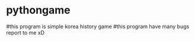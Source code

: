 # pythongame
#this program  is simple korea history game
#this program have many bugs report to me xD
